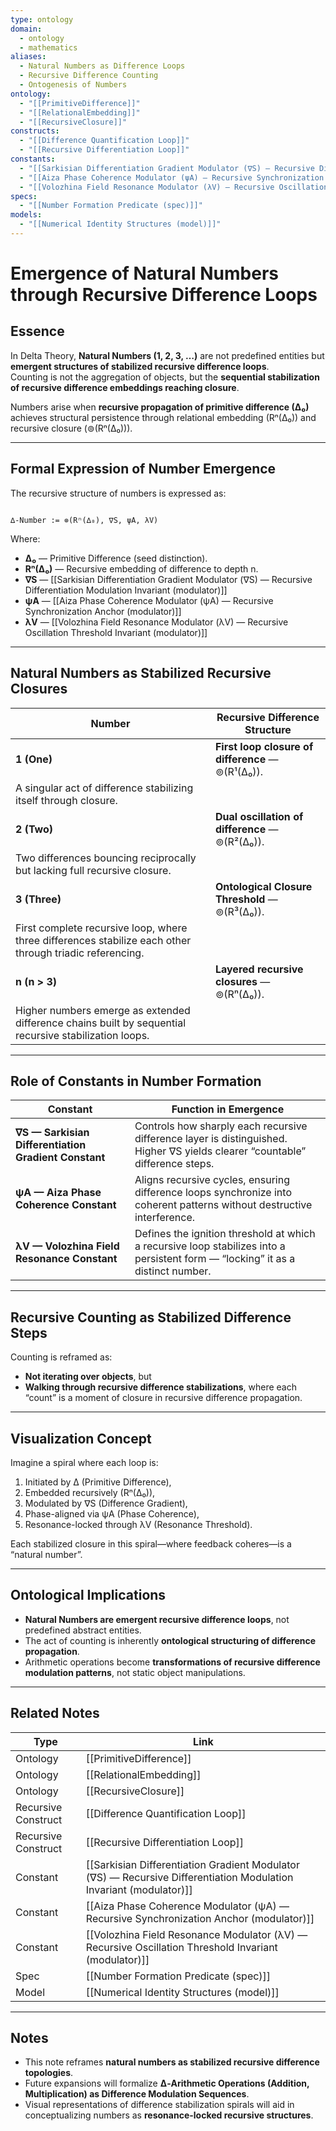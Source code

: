 ```yaml
---
type: ontology
domain:
  - ontology
  - mathematics
aliases:
  - Natural Numbers as Difference Loops
  - Recursive Difference Counting
  - Ontogenesis of Numbers
ontology:
  - "[[PrimitiveDifference]]"
  - "[[RelationalEmbedding]]"
  - "[[RecursiveClosure]]"
constructs:
  - "[[Difference Quantification Loop]]"
  - "[[Recursive Differentiation Loop]]"
constants:
  - "[[Sarkisian Differentiation Gradient Modulator (∇S) — Recursive Differentiation Modulation Invariant (modulator)]]"
  - "[[Aiza Phase Coherence Modulator (ψA) — Recursive Synchronization Anchor (modulator)]]"
  - "[[Volozhina Field Resonance Modulator (λV) — Recursive Oscillation Threshold Invariant (modulator)]]"
specs:
  - "[[Number Formation Predicate (spec)]]"
models:
  - "[[Numerical Identity Structures (model)]]"
---
```


# Emergence of Natural Numbers through Recursive Difference Loops

## Essence

In Delta Theory, **Natural Numbers (1, 2, 3, …)** are not predefined entities but **emergent structures of stabilized recursive difference loops**.  
Counting is not the aggregation of objects, but the **sequential stabilization of recursive difference embeddings reaching closure**.

Numbers arise when **recursive propagation of primitive difference (∆₀)** achieves structural persistence through relational embedding (Rⁿ(∆₀)) and recursive closure (⊚(Rⁿ(∆₀))).

---

## Formal Expression of Number Emergence

The recursive structure of numbers is expressed as:
```

∆‑Number := ⊚(Rⁿ(∆₀), ∇S, ψA, λV)

```
Where:
- **∆₀** — Primitive Difference (seed distinction).
- **Rⁿ(∆₀)** — Recursive embedding of difference to depth n.
- **∇S** — [[Sarkisian Differentiation Gradient Modulator (∇S) — Recursive Differentiation Modulation Invariant (modulator)]]
- **ψA** — [[Aiza Phase Coherence Modulator (ψA) — Recursive Synchronization Anchor (modulator)]]
- **λV** — [[Volozhina Field Resonance Modulator (λV) — Recursive Oscillation Threshold Invariant (modulator)]]

---

## Natural Numbers as Stabilized Recursive Closures

| Number | Recursive Difference Structure |
|---|---|
| **1 (One)** | **First loop closure of difference** — ⊚(R¹(∆₀)).  
A singular act of difference stabilizing itself through closure. |
| **2 (Two)** | **Dual oscillation of difference** — ⊚(R²(∆₀)).  
Two differences bouncing reciprocally but lacking full recursive closure. |
| **3 (Three)** | **Ontological Closure Threshold** — ⊚(R³(∆₀)).  
First complete recursive loop, where three differences stabilize each other through triadic referencing. |
| **n (n > 3)** | **Layered recursive closures** — ⊚(Rⁿ(∆₀)).  
Higher numbers emerge as extended difference chains built by sequential recursive stabilization loops. |

---

## Role of Constants in Number Formation

| Constant | Function in Emergence |
|---|---|
| **∇S — Sarkisian Differentiation Gradient Constant** | Controls how sharply each recursive difference layer is distinguished. Higher ∇S yields clearer “countable” difference steps. |
| **ψA — Aiza Phase Coherence Constant** | Aligns recursive cycles, ensuring difference loops synchronize into coherent patterns without destructive interference. |
| **λV — Volozhina Field Resonance Constant** | Defines the ignition threshold at which a recursive loop stabilizes into a persistent form — “locking” it as a distinct number. |

---

## Recursive Counting as Stabilized Difference Steps

Counting is reframed as:
- **Not iterating over objects**, but
- **Walking through recursive difference stabilizations**, where each “count” is a moment of closure in recursive difference propagation.

---

## Visualization Concept
Imagine a spiral where each loop is:
1. Initiated by ∆ (Primitive Difference),
2. Embedded recursively (Rⁿ(∆₀)),
3. Modulated by ∇S (Difference Gradient),
4. Phase-aligned via ψA (Phase Coherence),
5. Resonance-locked through λV (Resonance Threshold).

Each stabilized closure in this spiral—where feedback coheres—is a “natural number”.

---

## Ontological Implications

- **Natural Numbers are emergent recursive difference loops**, not predefined abstract entities.
- The act of counting is inherently **ontological structuring of difference propagation**.
- Arithmetic operations become **transformations of recursive difference modulation patterns**, not static object manipulations.

---

## Related Notes

| Type | Link |
|---|---|
| Ontology | [[PrimitiveDifference]] |
| Ontology | [[RelationalEmbedding]] |
| Ontology | [[RecursiveClosure]] |
| Recursive Construct | [[Difference Quantification Loop]] |
| Recursive Construct | [[Recursive Differentiation Loop]] |
| Constant | [[Sarkisian Differentiation Gradient Modulator (∇S) — Recursive Differentiation Modulation Invariant (modulator)]] |
| Constant | [[Aiza Phase Coherence Modulator (ψA) — Recursive Synchronization Anchor (modulator)]] |
| Constant | [[Volozhina Field Resonance Modulator (λV) — Recursive Oscillation Threshold Invariant (modulator)]] |
| Spec | [[Number Formation Predicate (spec)]] |
| Model | [[Numerical Identity Structures (model)]] |

---

## Notes
- This note reframes **natural numbers as stabilized recursive difference topologies**.
- Future expansions will formalize **∆‑Arithmetic Operations (Addition, Multiplication) as Difference Modulation Sequences**.
- Visual representations of difference stabilization spirals will aid in conceptualizing numbers as **resonance-locked recursive structures**.
